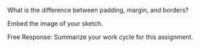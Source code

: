 What is the difference between padding, margin, and borders?

Embed the image of your sketch.

Free Response: Summarize your work cycle for this assignment.
